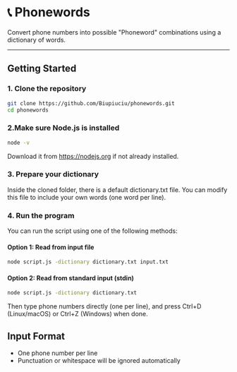 # 📞 Phonewords

Convert phone numbers into possible "Phoneword" combinations using a dictionary of words.

---

## Getting Started

### 1. Clone the repository

```bash
git clone https://github.com/Biupiuciu/phonewords.git
cd phonewords
```

### 2.Make sure Node.js is installed

```bash
node -v
```

Download it from https://nodejs.org if not already installed.

### 3. Prepare your dictionary

Inside the cloned folder, there is a default dictionary.txt file. You can modify this file to include your own words (one word per line).

### 4. Run the program

You can run the script using one of the following methods:

#### Option 1: Read from input file

```bash
node script.js -dictionary dictionary.txt input.txt
```

#### Option 2: Read from standard input (stdin)

```bash
node script.js -dictionary dictionary.txt
```

Then type phone numbers directly (one per line), and press Ctrl+D (Linux/macOS) or Ctrl+Z (Windows) when done.

## Input Format

- One phone number per line
- Punctuation or whitespace will be ignored automatically
